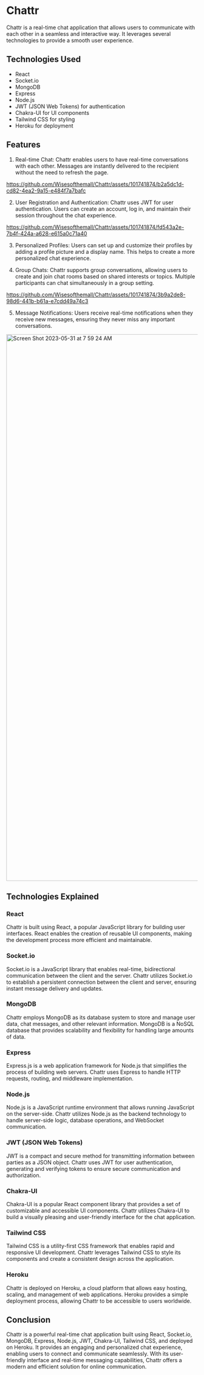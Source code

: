 # Chattr

Chattr is a real-time chat application that allows users to communicate with each other in a seamless and interactive way. It leverages several technologies to provide a smooth user experience.

## Technologies Used

- React
- Socket.io
- MongoDB
- Express
- Node.js
- JWT (JSON Web Tokens) for authentication
- Chakra-UI for UI components
- Tailwind CSS for styling
- Heroku for deployment

## Features

1. Real-time Chat: Chattr enables users to have real-time conversations with each other. Messages are instantly delivered to the recipient without the need to refresh the page.




https://github.com/Wisesofthemall/Chattr/assets/101741874/b2a5dc1d-cd82-4ea2-9a15-e484f7a7bafc





2. User Registration and Authentication: Chattr uses JWT for user authentication. Users can create an account, log in, and maintain their session throughout the chat experience.



https://github.com/Wisesofthemall/Chattr/assets/101741874/fd543a2e-7b4f-424a-a628-e615a0c71a40



3. Personalized Profiles: Users can set up and customize their profiles by adding a profile picture and a display name. This helps to create a more personalized chat experience.

4. Group Chats: Chattr supports group conversations, allowing users to create and join chat rooms based on shared interests or topics. Multiple participants can chat simultaneously in a group setting.




https://github.com/Wisesofthemall/Chattr/assets/101741874/3b9a2de8-98d6-441b-b61a-e7cdd49a74c3




5. Message Notifications: Users receive real-time notifications when they receive new messages, ensuring they never miss any important conversations.

<img width="1440" alt="Screen Shot 2023-05-31 at 7 59 24 AM" src="https://github.com/Wisesofthemall/Chattr/assets/101741874/d998eb0a-638a-4e70-bc2e-b7d00c1052ec">


## Technologies Explained

### React

Chattr is built using React, a popular JavaScript library for building user interfaces. React enables the creation of reusable UI components, making the development process more efficient and maintainable.

### Socket.io

Socket.io is a JavaScript library that enables real-time, bidirectional communication between the client and the server. Chattr utilizes Socket.io to establish a persistent connection between the client and server, ensuring instant message delivery and updates.

### MongoDB

Chattr employs MongoDB as its database system to store and manage user data, chat messages, and other relevant information. MongoDB is a NoSQL database that provides scalability and flexibility for handling large amounts of data.

### Express

Express.js is a web application framework for Node.js that simplifies the process of building web servers. Chattr uses Express to handle HTTP requests, routing, and middleware implementation.

### Node.js

Node.js is a JavaScript runtime environment that allows running JavaScript on the server-side. Chattr utilizes Node.js as the backend technology to handle server-side logic, database operations, and WebSocket communication.

### JWT (JSON Web Tokens)

JWT is a compact and secure method for transmitting information between parties as a JSON object. Chattr uses JWT for user authentication, generating and verifying tokens to ensure secure communication and authorization.

### Chakra-UI

Chakra-UI is a popular React component library that provides a set of customizable and accessible UI components. Chattr utilizes Chakra-UI to build a visually pleasing and user-friendly interface for the chat application.

### Tailwind CSS

Tailwind CSS is a utility-first CSS framework that enables rapid and responsive UI development. Chattr leverages Tailwind CSS to style its components and create a consistent design across the application.

### Heroku

Chattr is deployed on Heroku, a cloud platform that allows easy hosting, scaling, and management of web applications. Heroku provides a simple deployment process, allowing Chattr to be accessible to users worldwide.

## Conclusion

Chattr is a powerful real-time chat application built using React, Socket.io, MongoDB, Express, Node.js, JWT, Chakra-UI, Tailwind CSS, and deployed on Heroku. It provides an engaging and personalized chat experience, enabling users to connect and communicate seamlessly. With its user-friendly interface and real-time messaging capabilities, Chattr offers a modern and efficient solution for online communication.


